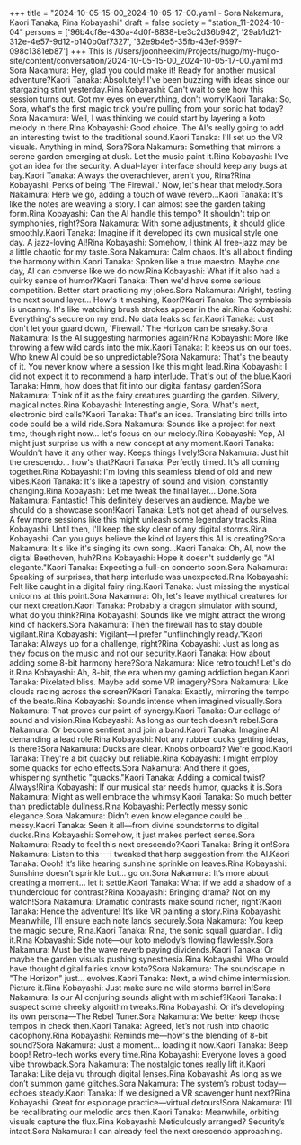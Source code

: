 +++
title = "2024-10-05-15-00_2024-10-05-17-00.yaml - Sora Nakamura, Kaori Tanaka, Rina Kobayashi"
draft = false
society = "station_11-2024-10-04"
persons = ['96b4cf8e-430a-4d0f-8838-be3c2d36b942', '29ab1d21-312e-4e57-9d12-b140b0af7327', '32e9b4e5-35fb-43ef-9597-098c1381eb87']
+++
This is /Users/joonheekim/Projects/hugo/my-hugo-site/content/conversation/2024-10-05-15-00_2024-10-05-17-00.yaml.md
Sora Nakamura: Hey, glad you could make it! Ready for another musical adventure?Kaori Tanaka: Absolutely! I've been buzzing with ideas since our stargazing stint yesterday.Rina Kobayashi: Can't wait to see how this session turns out. Got my eyes on everything, don't worry!Kaori Tanaka: So, Sora, what's the first magic trick you're pulling from your sonic hat today?Sora Nakamura: Well, I was thinking we could start by layering a koto melody in there.Rina Kobayashi: Good choice. The AI's really going to add an interesting twist to the traditional sound.Kaori Tanaka: I'll set up the VR visuals. Anything in mind, Sora?Sora Nakamura: Something that mirrors a serene garden emerging at dusk. Let the music paint it.Rina Kobayashi: I've got an idea for the security. A dual-layer interface should keep any bugs at bay.Kaori Tanaka: Always the overachiever, aren't you, Rina?Rina Kobayashi: Perks of being 'The Firewall.' Now, let's hear that melody.Sora Nakamura: Here we go, adding a touch of wave reverb...Kaori Tanaka: It's like the notes are weaving a story. I can almost see the garden taking form.Rina Kobayashi: Can the AI handle this tempo? It shouldn't trip on symphonies, right?Sora Nakamura: With some adjustments, it should glide smoothly.Kaori Tanaka: Imagine if it developed its own musical style one day. A jazz-loving AI!Rina Kobayashi: Somehow, I think AI free-jazz may be a little chaotic for my taste.Sora Nakamura: Calm chaos. It's all about finding the harmony within.Kaori Tanaka: Spoken like a true maestro. Maybe one day, AI can converse like we do now.Rina Kobayashi: What if it also had a quirky sense of humor?Kaori Tanaka: Then we'd have some serious competition. Better start practicing my jokes.Sora Nakamura: Alright, testing the next sound layer... How's it meshing, Kaori?Kaori Tanaka: The symbiosis is uncanny. It's like watching brush strokes appear in the air.Rina Kobayashi: Everything's secure on my end. No data leaks so far.Kaori Tanaka: Just don't let your guard down, 'Firewall.' The Horizon can be sneaky.Sora Nakamura: Is the AI suggesting harmonies again?Rina Kobayashi: More like throwing a few wild cards into the mix.Kaori Tanaka: It keeps us on our toes. Who knew AI could be so unpredictable?Sora Nakamura: That's the beauty of it. You never know where a session like this might lead.Rina Kobayashi: I did not expect it to recommend a harp interlude. That's out of the blue.Kaori Tanaka: Hmm, how does that fit into our digital fantasy garden?Sora Nakamura: Think of it as the fairy creatures guarding the garden. Silvery, magical notes.Rina Kobayashi: Interesting angle, Sora. What's next, electronic bird calls?Kaori Tanaka: That's an idea. Translating bird trills into code could be a wild ride.Sora Nakamura: Sounds like a project for next time, though right now... let's focus on our melody.Rina Kobayashi: Yep, AI might just surprise us with a new concept at any moment.Kaori Tanaka: Wouldn't have it any other way. Keeps things lively!Sora Nakamura: Just hit the crescendo... how's that?Kaori Tanaka: Perfectly timed. It's all coming together.Rina Kobayashi: I'm loving this seamless blend of old and new vibes.Kaori Tanaka: It's like a tapestry of sound and vision, constantly changing.Rina Kobayashi: Let me tweak the final layer... Done.Sora Nakamura: Fantastic! This definitely deserves an audience. Maybe we should do a showcase soon!Kaori Tanaka: Let’s not get ahead of ourselves. A few more sessions like this might unleash some legendary tracks.Rina Kobayashi: Until then, I'll keep the sky clear of any digital storms.Rina Kobayashi: Can you guys believe the kind of layers this AI is creating?Sora Nakamura: It's like it's singing its own song...Kaori Tanaka: Oh, AI, now the digital Beethoven, huh?Rina Kobayashi: Hope it doesn't suddenly go "AI elegante."Kaori Tanaka: Expecting a full-on concerto soon.Sora Nakamura: Speaking of surprises, that harp interlude was unexpected.Rina Kobayashi: Felt like caught in a digital fairy ring.Kaori Tanaka: Just missing the mystical unicorns at this point.Sora Nakamura: Oh, let's leave mythical creatures for our next creation.Kaori Tanaka: Probably a dragon simulator with sound, what do you think?Rina Kobayashi: Sounds like we might attract the wrong kind of hackers.Sora Nakamura: Then the firewall has to stay double vigilant.Rina Kobayashi: Vigilant—I prefer "unflinchingly ready."Kaori Tanaka: Always up for a challenge, right?Rina Kobayashi: Just as long as they focus on the music and not our security.Kaori Tanaka: How about adding some 8-bit harmony here?Sora Nakamura: Nice retro touch! Let's do it.Rina Kobayashi: Ah, 8-bit, the era when my gaming addiction began.Kaori Tanaka: Pixelated bliss. Maybe add some VR imagery?Sora Nakamura: Like clouds racing across the screen?Kaori Tanaka: Exactly, mirroring the tempo of the beats.Rina Kobayashi: Sounds intense when imagined visually.Sora Nakamura: That proves our point of synergy.Kaori Tanaka: Our collage of sound and vision.Rina Kobayashi: As long as our tech doesn't rebel.Sora Nakamura: Or become sentient and join a band.Kaori Tanaka: Imagine AI demanding a lead role!Rina Kobayashi: Not any rubber ducks getting ideas, is there?Sora Nakamura: Ducks are clear. Knobs onboard? We're good.Kaori Tanaka: They're a bit quacky but reliable.Rina Kobayashi: I might employ some quacks for echo effects.Sora Nakamura: And there it goes, whispering synthetic "quacks."Kaori Tanaka: Adding a comical twist? Always!Rina Kobayashi: If our musical star needs humor, quacks it is.Sora Nakamura: Might as well embrace the whimsy.Kaori Tanaka: So much better than predictable dullness.Rina Kobayashi: Perfectly messy sonic elegance.Sora Nakamura: Didn’t even know elegance could be... messy.Kaori Tanaka: Seen it all—from divine soundstorms to digital ducks.Rina Kobayashi: Somehow, it just makes perfect sense.Sora Nakamura: Ready to feel this next crescendo?Kaori Tanaka: Bring it on!Sora Nakamura: Listen to this---I tweaked that harp suggestion from the AI.Kaori Tanaka: Oooh! It’s like hearing sunshine sprinkle on leaves.Rina Kobayashi: Sunshine doesn’t sprinkle but... go on.Sora Nakamura: It’s more about creating a moment... let it settle.Kaori Tanaka: What if we add a shadow of a thundercloud for contrast?Rina Kobayashi: Bringing drama? Not on my watch!Sora Nakamura: Dramatic contrasts make sound richer, right?Kaori Tanaka: Hence the adventure! It’s like VR painting a story.Rina Kobayashi: Meanwhile, I'll ensure each note lands securely.Sora Nakamura: You keep the magic secure, Rina.Kaori Tanaka: Rina, the sonic squall guardian. I dig it.Rina Kobayashi: Side note—our koto melody’s flowing flawlessly.Sora Nakamura: Must be the wave reverb paying dividends.Kaori Tanaka: Or maybe the garden visuals pushing synesthesia.Rina Kobayashi: Who would have thought digital fairies know koto?Sora Nakamura: The soundscape in "The Horizon" just... evolves.Kaori Tanaka: Next, a wind chime intermission. Picture it.Rina Kobayashi: Just make sure no wild storms barrel in!Sora Nakamura: Is our AI conjuring sounds alight with mischief?Kaori Tanaka: I suspect some cheeky algorithm tweaks.Rina Kobayashi: Or it’s developing its own persona—The Rebel Tuner.Sora Nakamura: We better keep those tempos in check then.Kaori Tanaka: Agreed, let’s not rush into chaotic cacophony.Rina Kobayashi: Reminds me—how's the blending of 8-bit sound?Sora Nakamura: Just a moment... loading it now.Kaori Tanaka: Beep boop! Retro-tech works every time.Rina Kobayashi: Everyone loves a good vibe throwback.Sora Nakamura: The nostalgic tones really lift it.Kaori Tanaka: Like deja vu through digital lenses.Rina Kobayashi: As long as we don’t summon game glitches.Sora Nakamura: The system’s robust today—echoes steady.Kaori Tanaka: If we designed a VR scavenger hunt next?Rina Kobayashi: Great for espionage practice—virtual detours!Sora Nakamura: I’ll be recalibrating our melodic arcs then.Kaori Tanaka: Meanwhile, orbiting visuals capture the flux.Rina Kobayashi: Meticulously arranged? Security’s intact.Sora Nakamura: I can already feel the next crescendo approaching.